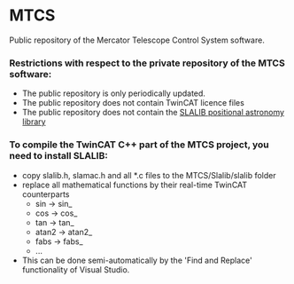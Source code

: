# MTCS

Public repository of the Mercator Telescope Control System software.

### Restrictions with respect to the private repository of the MTCS software:
 - The public repository is only periodically updated. 
 - The public repository does not contain TwinCAT licence files
 - The public repository does not contain the [SLALIB positional astronomy library](http://star-www.rl.ac.uk/)
 
 
### To compile the TwinCAT C++ part of the MTCS project, you need to install SLALIB:
- copy slalib.h, slamac.h and all *.c files to the MTCS/Slalib/slalib folder
- replace all mathematical functions by their real-time TwinCAT counterparts
   - sin -> sin_
   - cos -> cos_
   - tan -> tan_
   - atan2 -> atan2_
   - fabs -> fabs_ 
   - ...
- This can be done semi-automatically by the 'Find and Replace' functionality of Visual Studio.
